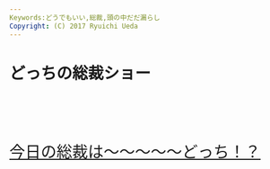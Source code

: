 ```yaml
---
Keywords:どうでもいい,総裁,頭の中だだ漏らし
Copyright: (C) 2017 Ryuichi Ueda
---
```

# <!--:ja-->どっちの総裁ショー<!--:-->
<!--:ja-->&nbsp;<br><br />
&nbsp;<br><br />
<a style="font-size:200%" href="https://www.google.co.jp/search?q=%E5%A4%A7%E5%B7%9D%E7%B7%8F%E8%A3%81&espv=210&es_sm=91&source=lnms&tbm=isch&sa=X&ei=2EqRUsm7I8mdkgWW5oGgBw&ved=0CAkQ_AUoAQ&biw=1372&bih=726" target="_blank">今日の総裁は〜〜〜〜〜どっち！？</a><br />
&nbsp;<br><br />
&nbsp;<br><!--:-->
